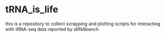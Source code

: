# tRNA_is_life
this is a repository to collect scrapping and plotting scripts for interacting with tRNA-seq data reported by sRNAbench
